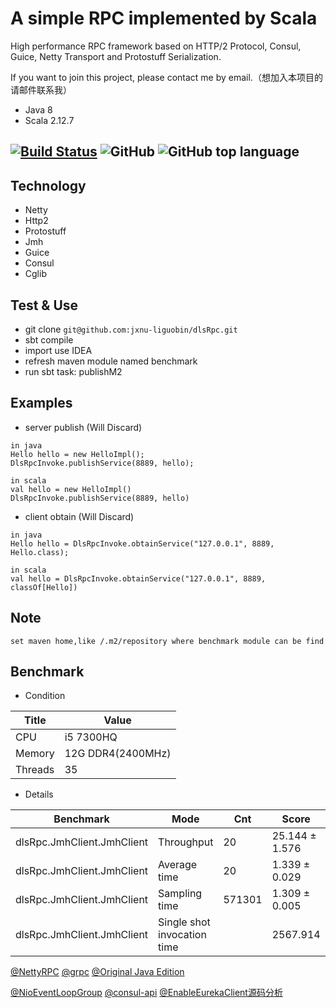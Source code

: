 # A simple RPC implemented by Scala

High performance RPC framework based on HTTP/2 Protocol, Consul, Guice, Netty Transport and Protostuff Serialization.

If you want to join this project, please contact me by email.（想加入本项目的请邮件联系我）

  
* Java 8
* Scala 2.12.7

[![Build Status](https://travis-ci.org/jxnu-liguobin/dlsRpc.svg?branch=master)](https://travis-ci.org/jxnu-liguobin/dlsRpc)
![GitHub](https://img.shields.io/github/license/jxnu-liguobin/dlsRpc.svg)
![GitHub top language](https://img.shields.io/github/languages/top/jxnu-liguobin/dlsRpc.svg)
---

Technology
---

* Netty 
* Http2 
* Protostuff
* Jmh
* Guice
* Consul
* Cglib

Test & Use
---

- git clone ```git@github.com:jxnu-liguobin/dlsRpc.git```
- sbt compile
- import use IDEA
- refresh maven module named benchmark 
- run sbt task: publishM2

Examples
---

- server publish (Will Discard)

```
in java
Hello hello = new HelloImpl();
DlsRpcInvoke.publishService(8889, hello);

in scala
val hello = new HelloImpl()
DlsRpcInvoke.publishService(8889, hello)
```
- client obtain (Will Discard)

```
in java
Hello hello = DlsRpcInvoke.obtainService("127.0.0.1", 8889, Hello.class);

in scala
val hello = DlsRpcInvoke.obtainService("127.0.0.1", 8889, classOf[Hello])
```

Note
---

```
set maven home,like /.m2/repository where benchmark module can be find
```

Benchmark
---

- Condition 

| Title | Value |
| --- | --- |
| CPU | i5 7300HQ |
| Memory | 12G DDR4(2400MHz) |
| Threads | 35 |

- Details

| Benchmark | Mode | Cnt | Score | Error | Units |
| --- | --- | --- | --- | --- | --- |
| dlsRpc.JmhClient.JmhClient | Throughput |  20 | 25.144 ± 1.576 |  | ops/ms |
| dlsRpc.JmhClient.JmhClient | Average time |  20 | 1.339 ± 0.029 |  | ms/op |
| dlsRpc.JmhClient.JmhClient | Sampling time |  571301 | 1.309 ± 0.005 | | ms/op |
| dlsRpc.JmhClient.JmhClient | Single shot invocation time |   |  2567.914 |   | ms/op |

[@NettyRPC](http://www.cnblogs.com/jietang/p/5675171.html) [@grpc](https://github.com/grpc/grpc-java) [@Original Java Edition](https://github.com/yeyincai/flashRPC)

[@NioEventLoopGroup](https://www.jianshu.com/p/2e3ae43dc4cb) [@consul-api](https://github.com/Ecwid/consul-api) [@EnableEurekaClient源码分析](https://www.cnblogs.com/zhangjianbin/p/6616866.html)

